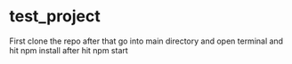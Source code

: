 # test_project
First clone the repo
after that go into main directory and open terminal
and hit npm install
after hit npm start
